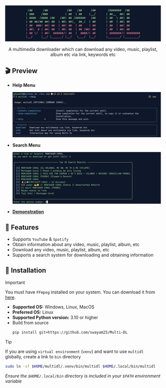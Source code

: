 <div align="center">

![Multi DL](./assets/multidl.png)

A multimedia downloader which can download any video, music, playlist, album etc via link, keywords etc

</div>

## 🎬️ Preview

- **Help Menu**

    ![Help Menu](./assets/help.png)

- **Search Menu**

    ![Search Menu](./assets/search.png)

- [**Demonstration**](./assets/demo.mp4)

## 🎯 Features

- Supports `YouTube` & `Spotify`
- Obtain information about any video, music, playlist, album, etc
- Download any video, music, playlist, album, etc
- Supports a search system for downloading and obtaining information

## 🚀 Installation

> [!IMPORTANT]
> You must have `FFmpeg` installed on your system. You can download it from [here](https://ffmpeg.org/download.html).

- **Supported OS:** Windows, Linux, MacOS
- **Preferred OS:** Linux
- **Supported Python version:** 3.10 or higher
- Build from source
    ```sh
    pip install git+https://github.com/swayam25/Multi-DL
    ```

> [!TIP]
> If you are using `virtual environment` (`venv`) and want to use `multidl` globally, create a link to `bin` directory
>    ```sh
>    sudo ln -sf $HOME/multidl/.venv/bin/multidl $HOME/.local/bin/multidl
>    ```
> *Ensure the `$HOME/.local/bin` directory is included in your `$PATH` environment variable*

